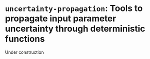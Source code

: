 # `uncertainty-propagation`: Tools to propagate input parameter uncertainty through deterministic functions

Under construction